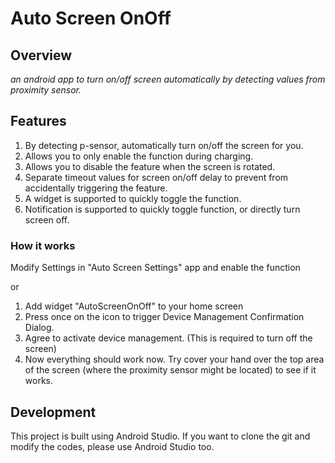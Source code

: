 # Auto Screen OnOff

## Overview
*an android app to turn on/off screen automatically by detecting values from proximity sensor.*

## Features
1. By detecting p-sensor, automatically turn on/off the screen for you.
2. Allows you to only enable the function during charging.
3. Allows you to disable the feature when the screen is rotated.
4. Separate timeout values for screen on/off delay to prevent from accidentally triggering the feature.
5. A widget is supported to quickly toggle the function.
6. Notification is supported to quickly toggle function, or directly turn screen off.

### How it works
Modify Settings in "Auto Screen Settings" app and enable the function

or 

1. Add widget "AutoScreenOnOff" to your home screen
2. Press once on the icon to trigger Device Management Confirmation Dialog.
3. Agree to activate device management. (This is required to turn off the screen)
4. Now everything should work now. Try cover your hand over the top area of the screen (where the proximity sensor might be located) to see if it works.

## Development
This project is built using Android Studio. If you want to clone the git and modify the codes, please use Android Studio too.